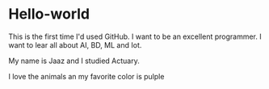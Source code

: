 # Hello-world

This is the first time I'd used GitHub.
I want to be an excellent programmer.
I want to lear all about AI, BD, ML and Iot.

My name is Jaaz and I studied Actuary.

I love the animals an my favorite color is pulple
